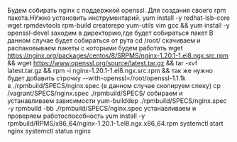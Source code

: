 Будем собирать nginx с поддержкой openssl.
Для создания своего rpm пакета.НУжно установить инструментарий.
yum install -y redhat-lsb-core wget rpmdevtools rpm-build createrepo yum-utils vim gcc &&
yum install -y openssl-devel
заходим в директорию,где будет собираться пакет
В данном случае будет собираться от рута
cd /root/
скачиваем и распаковываем пакеты с которыми будем работать
wget https://nginx.org/packages/centos/8/SRPMS/nginx-1.20.1-1.el8.ngx.src.rpm &&
wget https://www.openssl.org/source/latest.tar.gz &&
tar -xvf latest.tar.gz &&
rpm -i nginx-1.20.1-1.el8.ngx.src.rpm &&
так же нужно будет добавить строчку 
    --with-openssl=/root/openssl-1.1.1k \
в ./rpmbuild/SPECS/nginx.spec
(в данном случае скопируем спеку)
cp /vagrant/SPECS/nginx.spec ./rpmbuild/SPECS/
собираем и устанавливаем зависимости 
yum-builddep ./rpmbuild/SPECS/nginx.spec -y
rpmbuild -bb ./rpmbuild/SPECS/nginx.spec
устанавливаем и проверяем работоспособность 
yum install -y rpmbuild/RPMS/x86_64/nginx-1.20.1-1.el8.ngx.x86_64.rpm 
systemctl start nginx 
systemctl status nginx
